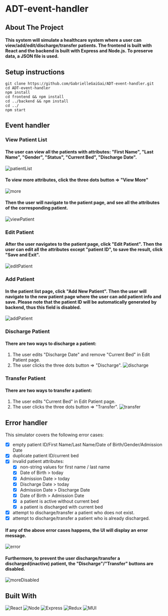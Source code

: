 # ADT-event-handler

## About The Project

#### This system will simulate a healthcare system where a user can view/add/edit/discharge/transfer patients. The frontend is built with React and the backend is built with Express and Node.js. To preserve data, a JSON file is used.


## Setup instructions
```
git clone https://github.com/GabrielleGaiGai/ADT-event-handler.git
cd ADT-event-handler
npm install
cd frontend && npm install
cd ../backend && npm install
cd ../
npm start
```

## Event handler

### View Patient List
#### The user can view all the patients with attributes: "First Name", "Last Name", "Gender", "Status", "Current Bed", "Discharge Date".
![patientList](images/patientList.png)

#### To view more attributes, click the three dots button => "View More"
![more](images/more.png)
#### Then the user will navigate to the patient page, and see all the attributes of the corresponding patient.
![viewPatient](images/viewPatient.png)

### Edit Patient
#### After the user navigates to the patient page, click "Edit Patient". Then the user can edit all the attributes except "patient ID", to save the result, click "Save and Exit".
![editPatient](images/editPatient.png)

### Add Patient
#### In the patient list page, click "Add New Patient". Then the user will navigate to the new patient page where the user can add patient info and save. Please note that the patient ID will be automatically generated by backend, thus this field is disabled.
![addPatient](images/addPatient.png)

### Discharge Patient
#### There are two ways to discharge a patient:
1. The user edits "Discharge Date" and remove "Current Bed" in Edit Patient page.
2. The user clicks the three dots button => "Discharge".
![discharge](images/discharge.png)

### Transfer Patient
#### There are two ways to transfer a patient:
1. The user edits "Current Bed" in Edit Patient page.
2. The user clicks the three dots button => "Transfer".
![transfer](images/transfer.png)

## Error handler
This simulator covers the following error cases:
- [x] empty patient ID/First Name/Last Name/Date of Birth/Gender/Admission Date
- [x] duplicate patient ID/current bed
- [x] invalid patient attributes:
    - [x] non-string values for first name / last name
    - [x] Date of Birth > today
    - [x] Admission Date > today
    - [x] Discharge Date > today
    - [x] Admission Date > Discharge Date 
    - [x] Date of Birth > Admission Date 
    - [x] a patient is active without current bed
    - [x] a patient is discharged with current bed
- [x] attempt to discharge/transfer a patient who does not exist.
- [x] attempt to discharge/transfer a patient who is already discharged.

#### If any of the above error cases happens, the UI will display an error message.
![error](images/error.png)
#### Furthermore, to prevent the user discharge/transfer a discharged(inactive) patient, the "Discharge"/"Transfer" buttons are disabled.
![moreDisabled](images/moreDisabled.png)


## Built With
![React][ReactUrl]
![Node][NodeUrl]
![Express][ExpressUrl]
![Redux][ReduxUrl]
![MUI][MUIUrl]

[ReactUrl]: https://img.shields.io/badge/React-20232A?style=for-the-badge&logo=react&logoColor=61DAFB
[NodeUrl]: https://img.shields.io/badge/Node.js-43853D?style=for-the-badge&logo=node.js&logoColor=white
[ExpressUrl]: https://img.shields.io/badge/Express.js-404D59?style=for-the-badge
[ReduxUrl]: https://img.shields.io/badge/Redux-593D88?style=for-the-badge&logo=redux&logoColor=white
[MUIUrl]: https://img.shields.io/badge/Material--UI-0081CB?style=for-the-badge&logo=material-ui&logoColor=white

